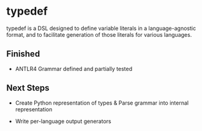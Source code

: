 # typedef

typedef is a DSL designed to define variable literals in a language-agnostic
format, and to facilitate generation of those literals for various languages.

## Finished

* ANTLR4 Grammar defined and partially tested

## Next Steps

* Create Python representation of types & Parse grammar into internal representation

* Write per-language output generators

